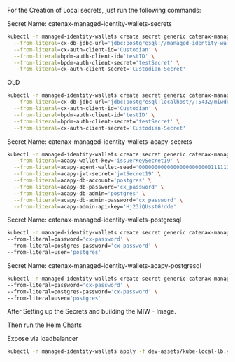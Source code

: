 For the Creation of Local secrets, just run the following commands:

Secret Name: catenax-managed-identity-wallets-secrets
```bash
kubectl -n managed-identity-wallets create secret generic catenax-managed-identity-wallets-secrets \
  --from-literal=cx-db-jdbc-url='jdbc:postgresql://managed-identity-wallets-local-postgresql:5432/postgres?user=postgres&password=cx-password' \
  --from-literal=cx-auth-client-id='Custodian' \
  --from-literal=bpdm-auth-client-id='testID' \
  --from-literal=bpdm-auth-client-secret='testSecret' \
  --from-literal=cx-auth-client-secret='Custodian-Secret'
```
OLD
```bash
kubectl -n managed-identity-wallets create secret generic catenax-managed-identity-wallets-secrets \
  --from-literal=cx-db-jdbc-url='jdbc:postgresql:localhost//:5432/miwdev?user=miwdevuser&password=^cXnF61qM1kf' \
  --from-literal=cx-auth-client-id='Custodian' \
  --from-literal=bpdm-auth-client-id='testID' \
  --from-literal=bpdm-auth-client-secret='testSecret' \
  --from-literal=cx-auth-client-secret='Custodian-Secret'
```

Secret Name: catenax-managed-identity-wallets-acapy-secrets
```bash
kubectl -n managed-identity-wallets create secret generic catenax-managed-identity-wallets-acapy-secrets \
  --from-literal=acapy-wallet-key='issuerKeySecret19' \
  --from-literal=acapy-agent-wallet-seed='00000000000000000000000111111119' \
  --from-literal=acapy-jwt-secret='jwtSecret19' \
  --from-literal=acapy-db-account='postgres' \
  --from-literal=acapy-db-password='cx_password' \
  --from-literal=acapy-db-admin='postgres' \
  --from-literal=acapy-db-admin-password='cx_password' \
  --from-literal=acapy-admin-api-key='Hj23iQUsstG!dde'
```

Secret Name: catenax-managed-identity-wallets-postgresql
```bash
kubectl -n managed-identity-wallets create secret generic catenax-managed-identity-wallets-postgresql \
--from-literal=password='cx-password' \
--from-literal=postgres-password='cx-password' \
--from-literal=user='postgres'
```

Secret Name: catenax-managed-identity-wallets-acapy-postgresql
```bash
kubectl -n managed-identity-wallets create secret generic catenax-managed-identity-wallets-acapy-postgresql \
--from-literal=password='cx-password' \
--from-literal=postgres-password='cx-password' \
--from-literal=user='postgres'
```


After Setting up the Secrets and building the MIW - Image.

Then run the Helm Charts

Expose via loadbalancer

```bash
kubectl -n managed-identity-wallets apply -f dev-assets/kube-local-lb.yaml
```
